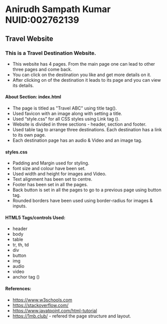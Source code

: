 # Anirudh Sampath Kumar NUID:002762139

## Travel Website

### This is a Travel Destination Website.
*   This website has 4 pages. From the main page one can lead to other three pages and come back.
*   You can click on the destination you like and get more details on it.
*   After clicking on of the destination it leads to its page and you can view its details.


#### About Section: index.html 	

* 	The page is titled as "Travel ABC" using title tag(<title></title>).
*	Used favicon with an image along with setting a title.
*	Used “style.css” for all CSS styles using Link tag (<link rel=“”>).
*   Website is divided in three sections - header, section and footer.
*   Used table tag to arrange three destinations. Each destination has a link to its own page.
*   Each destination page has an audio & Video and an image tag.

#### styles.css

*	Padding and Margin used for styling.
*	font size and colour have been set.
*   Used width and height for images and Video.
*   Text alignment has been set to centre.
*   Footer has been set in all the pages.
*   Back button is set in all the pages to go to a previous page using button tag.
*   Rounded borders have been used using border-radius for images & inputs.

#### HTML5 Tags/controls Used:

*	header
*   body
*   table
*   tr, th, td
*   div
*   button
*   img
*   audio
*   video
*   anchor tag (<a>)

#### References:
*   https://www.w3schools.com 
*   https://stackoverflow.com/
*   https://www.javatpoint.com/html-tutorial
*   https://1mb.club/ - refered the page structure and layout.